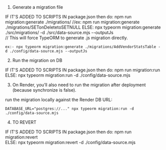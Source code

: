 1. Generate a migration file

  IF IT'S ADDED TO SCRIPTS IN package.json then do:
     npm run migration:generate ./migrations/<MigrationName>    //ex:  npm run migration:generate ./migrations/SETonDeletetoSETNULL
  ELSE:
      npx typeorm migration:generate ./src/migrations/<MigrationName> -d ./src/data-source.mjs --outputJs     
    // This will force TypeORM to generate .js migration directly.

    ex:- npx typeorm migration:generate ./migrations/AddVendorStatsTable -d ./config/data-source.mjs --outputJs

2. Run the migration on DB

  IF IT'S ADDED TO SCRIPTS IN package.json then do:
    npm run migration:run  
  ELSE:
    npx typeorm migration:run -d ./config/data-source.mjs

3. On Render, you’ll also need to run the migration after deployment (because synchronize is false).

  run the migration locally against the Render DB URL:

    DATABASE_URL="postgres://..." npx typeorm migration:run -d ./config/data-source.mjs

4. TO REVERT 

  IF IT'S ADDED TO SCRIPTS IN package.json then do:
    npm run migration:revert  
  ELSE:
    npx typeorm migration:revert -d ./config/data-source.mjs